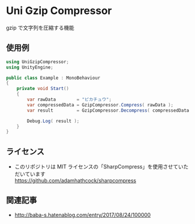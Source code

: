 # Uni Gzip Compressor

gzip で文字列を圧縮する機能

## 使用例

```cs
using UniGzipCompressor;
using UnityEngine;

public class Example : MonoBehaviour
{
    private void Start()
    {
        var rawData        = "ピカチュウ";
        var compressedData = GzipCompressor.Compress( rawData );
        var result         = GzipCompressor.Decompress( compressedData );

        Debug.Log( result );
    }
}
```

## ライセンス

* このリポジトリは MIT ライセンスの「SharpCompress」を使用させていただいています  
https://github.com/adamhathcock/sharpcompress  

## 関連記事

* http://baba-s.hatenablog.com/entry/2017/08/24/100000
